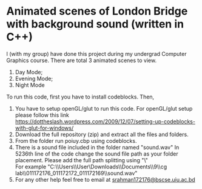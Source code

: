 # Animated scenes of London Bridge with background sound (written in C++)

I (with my group) have done this project during my undergrad Computer Graphics course. There are total 3 animated scenes to view. 
1. Day Mode; 
2. Evening Mode;
3. Night Mode

To run this code, first you have to install codeblocks. Then,

1. You have to setup openGL/glut to run this code.
   For openGL/glut setup please follow this link 
   https://dottheslash.wordpress.com/2009/12/07/setting-up-codeblocks-with-glut-for-windows/
2. Download the full repository (zip) and extract all the files and folders.
3. From the folder run poiuy.cbp using codeblocks.
4. There is a sound file included in the folder named "sound.wav"
   In 5236th line of the code change the sound file path as your folder placement.
   Please add the full path splitting using "\\\"  
   For example "C:\\\Users\\\User\\Downloads\\\Documents\\\9\\\cg lab\\\011172176_011172172_011172169\\\sound.wav"
5. For any other help feel free to email at srahman172176@bscse.uiu.ac.bd
